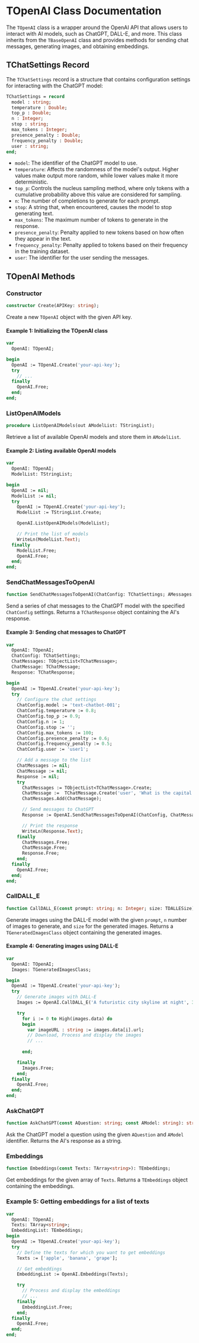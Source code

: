 # TOpenAI Class Documentation

The `TOpenAI` class is a wrapper around the OpenAI API that allows users to interact with AI models, such as ChatGPT, DALL-E, and more. This class inherits from the `TBaseOpenAI` class and provides methods for sending chat messages, generating images, and obtaining embeddings.

## TChatSettings Record

The `TChatSettings` record is a structure that contains configuration settings for interacting with the ChatGPT model:

```pascal
TChatSettings = record
  model : string;
  temperature : Double;
  top_p : Double;
  n : Integer;
  stop : string;
  max_tokens : Integer;
  presence_penalty : Double;
  frequency_penalty : Double;
  user : string;
end;
```

- `model`: The identifier of the ChatGPT model to use.
- `temperature`: Affects the randomness of the model's output. Higher values make output more random, while lower values make it more deterministic.
- `top_p`: Controls the nucleus sampling method, where only tokens with a cumulative probability above this value are considered for sampling.
- `n`: The number of completions to generate for each prompt.
- `stop`: A string that, when encountered, causes the model to stop generating text.
- `max_tokens`: The maximum number of tokens to generate in the response.
- `presence_penalty`: Penalty applied to new tokens based on how often they appear in the text.
- `frequency_penalty`: Penalty applied to tokens based on their frequency in the training dataset.
- `user`: The identifier for the user sending the messages.

## TOpenAI Methods

### Constructor

```pascal
constructor Create(APIKey: string);
```

Create a new `TOpenAI` object with the given API key.

#### Example 1: Initializing the TOpenAI class

```pascal
var
  OpenAI: TOpenAI;

begin
  OpenAI := TOpenAI.Create('your-api-key');
  try
    // ...
  finally
    OpenAI.Free;
  end;
end;
```

### ListOpenAIModels

```pascal
procedure ListOpenAIModels(out AModelList: TStringList);
```

Retrieve a list of available OpenAI models and store them in `AModelList`.



#### Example 2: Listing available OpenAI models

```pascal
var
  OpenAI: TOpenAI;
  ModelList: TStringList;

begin
  OpenAI := nil;
  ModelList := nil;
  try
    OpenAI := TOpenAI.Create('your-api-key');
    ModelList := TStringList.Create;

    OpenAI.ListOpenAIModels(ModelList);

    // Print the list of models
    WriteLn(ModelList.Text);
  finally
    ModelList.Free;
    OpenAI.Free;
  end;
end;
```

### SendChatMessagesToOpenAI

```pascal
function SendChatMessagesToOpenAI(ChatConfig: TChatSettings; AMessages: TObjectList<TChatMessage>): TChatResponse; override;
```

Send a series of chat messages to the ChatGPT model with the specified `ChatConfig` settings. Returns a `TChatResponse` object containing the AI's response.

#### Example 3: Sending chat messages to ChatGPT

```pascal
var
  OpenAI: TOpenAI;
  ChatConfig: TChatSettings;
  ChatMessages: TObjectList<TChatMessage>;
  ChatMessage: TChatMessage;
  Response: TChatResponse;

begin
  OpenAI := TOpenAI.Create('your-api-key');
  try
    // Configure the chat settings
    ChatConfig.model := 'text-chatbot-001';
    ChatConfig.temperature := 0.8;
    ChatConfig.top_p := 0.9;
    ChatConfig.n := 1;
    ChatConfig.stop := '';
    ChatConfig.max_tokens := 100;
    ChatConfig.presence_penalty := 0.6;
    ChatConfig.frequency_penalty := 0.5;
    ChatConfig.user := 'user1';

    // Add a message to the list
    ChatMessages := nil;
    ChatMessage := nil;
    Response := nil;
    try
      ChatMessages := TObjectList<TChatMessage>.Create;  
      ChatMessage :=  TChatMessage.Create('user', 'What is the capital of France?');	  
      ChatMessages.Add(ChatMessage);

      // Send messages to ChatGPT
      Response := OpenAI.SendChatMessagesToOpenAI(ChatConfig, ChatMessages);

      // Print the response
      WriteLn(Response.Text);
    finally
      ChatMessages.Free;
      ChatMessage.Free;
      Response.Free;
    end;
  finally
    OpenAI.Free;
  end;
end;
```


### CallDALL_E

```pascal
function CallDALL_E(const prompt: string; n: Integer; size: TDALLESize): TGeneratedImagesClass;
```

Generate images using the DALL-E model with the given `prompt`, `n` number of images to generate, and `size` for the generated images. Returns a `TGeneratedImagesClass` object containing the generated images.

#### Example 4: Generating images using DALL-E

```pascal
var
  OpenAI: TOpenAI;
  Images: TGeneratedImagesClass;

begin
  OpenAI := TOpenAI.Create('your-api-key');
  try
    // Generate images with DALL-E
    Images := OpenAI.CallDALL_E('A futuristic city skyline at night', 3, TDALLESize.Large);

    try
      for i := 0 to High(images.data) do
      begin
        var imageURL : string := images.data[i].url;
        // Download, Process and display the images
        // ...
		
      end;

    finally
      Images.Free;
    end;
  finally
    OpenAI.Free;
  end;
end;
```



### AskChatGPT

```pascal
function AskChatGPT(const AQuestion: string; const AModel: string): string; override;
```

Ask the ChatGPT model a question using the given `AQuestion` and `AModel` identifier. Returns the AI's response as a string.

### Embeddings

```pascal
function Embeddings(const Texts: TArray<string>): TEmbeddings;
```

Get embeddings for the given array of `Texts`. Returns a `TEmbeddings` object containing the embeddings.

### Example 5: Getting embeddings for a list of texts

```pascal
var
  OpenAI: TOpenAI;
  Texts: TArray<string>;
  EmbeddingList: TEmbeddings;
begin
  OpenAI := TOpenAI.Create('your-api-key');
  try
    // Define the texts for which you want to get embeddings
    Texts := ['apple', 'banana', 'grape'];

    // Get embeddings
    EmbeddingList := OpenAI.Embeddings(Texts);

    try
      // Process and display the embeddings
      // ...
    finally
      EmbeddingList.Free;
    end;
  finally
    OpenAI.Free;
  end;
end;
```